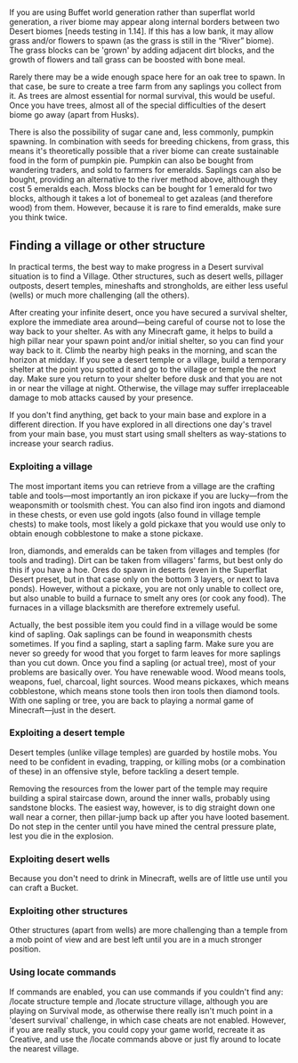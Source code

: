 ## 
If you are using Buffet world generation rather than superflat world generation, a river biome may appear along internal borders between two Desert biomes [needs testing in 1.14]. If this has a low bank, it may allow grass and/or flowers to spawn (as the grass is still in the “River” biome). The grass blocks can be 'grown' by adding adjacent dirt blocks, and the growth of flowers and tall grass can be boosted with bone meal. 

Rarely there may be a wide enough space here for an oak tree to spawn. In that case, be sure to create a tree farm from any saplings you collect from it. As trees are almost essential for normal survival, this would be useful. Once you have trees, almost all of the special difficulties of the desert biome go away (apart from Husks).

There is also the possibility of sugar cane and, less commonly, pumpkin spawning. In combination with seeds for breeding chickens, from grass, this means it's theoretically possible that a river biome can create sustainable food in the form of pumpkin pie. Pumpkin can also be bought from wandering traders, and sold to farmers for emeralds. Saplings can also be bought, providing an alternative to the river method above, although they cost 5 emeralds each. Moss blocks can be bought for 1 emerald for two blocks, although it takes a lot of bonemeal to get azaleas (and therefore wood) from them. However, because it is rare to find emeralds, make sure you think twice.

## Finding a village or other structure
In practical terms, the best way to make progress in a Desert survival situation is to find a Village. Other structures, such as desert wells, pillager outposts, desert temples, mineshafts and strongholds, are either less useful (wells) or much more challenging (all the others).

After creating your infinite desert, once you have secured a survival shelter, explore the immediate area around—being careful of course not to lose the way back to your shelter. As with any Minecraft game, it helps to build a high pillar near your spawn point and/or initial shelter, so you can find your way back to it. Climb the nearby high peaks in the morning, and scan the horizon at midday. If you see a desert temple or a village, build a temporary shelter at the point you spotted it and go to the village or temple the next day. Make sure you return to your shelter before dusk and that you are not in or near the village at night. Otherwise, the village may suffer irreplaceable damage to mob attacks caused by your presence.

If you don't find anything, get back to your main base and explore in a different direction. If you have explored in all directions one day's travel from your main base, you must start using small shelters as way-stations to increase your search radius.

### Exploiting a village
The most important items you can retrieve from a village are the crafting table and tools—most importantly an iron pickaxe if you are lucky—from the weaponsmith or toolsmith chest. You can also find iron ingots and diamond in these chests, or even use gold ingots (also found in village temple chests) to make tools, most likely a gold pickaxe that you would use only to obtain enough cobblestone to make a stone pickaxe. 

Iron, diamonds, and emeralds can be taken from villages and temples (for tools and trading). Dirt can be taken from villagers' farms, but best only do this if you have a hoe. Ores do spawn in deserts (even in the Superflat Desert preset, but in that case only on the bottom 3 layers, or next to lava ponds). However, without a pickaxe, you are not only unable to collect ore, but also unable to build a furnace to smelt any ores (or cook any food). The furnaces in a village blacksmith are therefore extremely useful.

Actually, the best possible item you could find in a village would be some kind of sapling. Oak saplings can be found in weaponsmith chests sometimes. If you find a sapling, start a sapling farm. Make sure you are never so greedy for wood that you forget to farm leaves for more saplings than you cut down. Once you find a sapling (or actual tree), most of your problems are basically over. You have renewable wood. Wood means tools, weapons, fuel, charcoal, light sources. Wood means pickaxes, which means cobblestone, which means stone tools then iron tools then diamond tools. With one sapling or tree, you are back to playing a normal game of Minecraft—just in the desert.

### Exploiting a desert temple
Desert temples (unlike village temples) are guarded by hostile mobs. You need to be confident in evading, trapping, or killing mobs (or a combination of these) in an offensive style, before tackling a desert temple. 

Removing the resources from the lower part of the temple may require building a spiral staircase down, around the inner walls, probably using sandstone blocks. The easiest way, however, is to dig straight down one wall near a corner, then pillar-jump back up after you have looted basement. Do not step in the center until you have mined the central pressure plate, lest you die in the explosion.

### Exploiting desert wells
Because you don't need to drink in Minecraft, wells are of little use until you can craft a Bucket.

### Exploiting other structures
Other structures (apart from wells) are more challenging than a temple from a mob point of view and are best left until you are in a much stronger position.

### Using locate commands
If commands are enabled, you can use commands if you couldn't find any: /locate structure temple and /locate structure village, although you are playing on Survival mode, as otherwise there really isn't much point in a 'desert survival' challenge, in which case cheats are not enabled. However, if you are really stuck, you could copy your game world, recreate it as Creative, and use the /locate commands above or just fly around to locate the nearest village.

